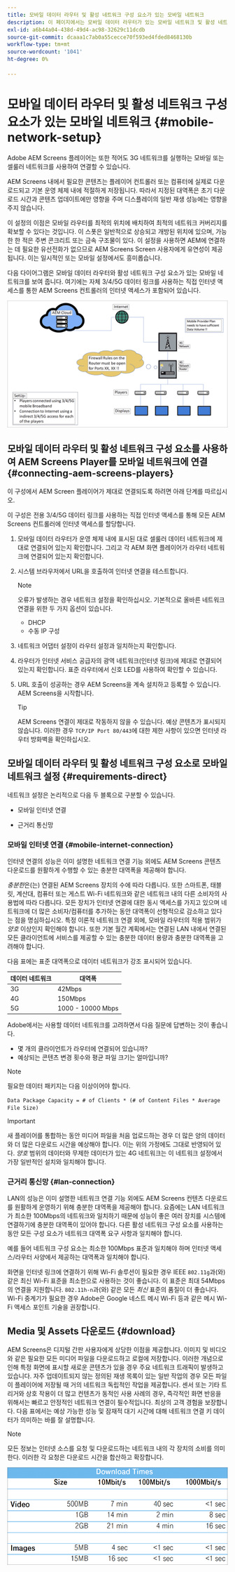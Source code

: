 ```yaml
---
title: 모바일 데이터 라우터 및 활성 네트워크 구성 요소가 있는 모바일 네트워크
description: 이 페이지에서는 모바일 데이터 라우터가 있는 모바일 네트워크 및 활성 네트워크 구성 요소에 대해 설명합니다
exl-id: a6b44a04-438d-49d4-ac98-32629c11dcdb
source-git-commit: dcaaa1c7ab0a55cecce70f593ed4fded8468130b
workflow-type: tm+mt
source-wordcount: '1041'
ht-degree: 0%

---
```


# 모바일 데이터 라우터 및 활성 네트워크 구성 요소가 있는 모바일 네트워크 {#mobile-network-setup}

Adobe AEM Screens 플레이어는 또한 적어도 3G 네트워크를 실행하는 모바일 또는 셀룰러 네트워크를 사용하여 연결할 수 있습니다.

AEM Screens 내에서 필요한 콘텐츠는 플레이어 컨트롤러 또는 컴퓨터에 실제로 다운로드되고 기본 운영 체제 내에 적절하게 저장됩니다. 따라서 지정된 대역폭은 초기 다운로드 시간과 콘텐츠 업데이트에만 영향을 주며 디스플레이의 일반 재생 성능에는 영향을 주지 않습니다.

이 설정의 이점은 모바일 라우터를 최적의 위치에 배치하여 최적의 네트워크 커버리지를 확보할 수 있다는 것입니다. 이 스폿은 일반적으로 상승되고 개방된 위치에 있으며, 가능한 한 적은 주변 콘크리트 또는 금속 구조물이 있다.
이 설정을 사용하면 AEM에 연결하는 데 필요한 유선전화가 없으므로 AEM Screens Screen 사용자에게 유연성이 제공됩니다. 이는 일시적인 또는 모바일 설정에서도 흥미롭습니다.

다음 다이어그램은 모바일 데이터 라우터와 활성 네트워크 구성 요소가 있는 모바일 네트워크를 보여 줍니다. 여기에는 자체 3/4/5G 데이터 링크를 사용하는 직접 인터넷 액세스를 통한 AEM Screens 컨트롤러의 인터넷 액세스가 포함되어 있습니다.

![](/help/using/assets/mobile-network-1.png)

## 모바일 데이터 라우터 및 활성 네트워크 구성 요소를 사용하여 AEM Screens Player를 모바일 네트워크에 연결 {#connecting-aem-screens-players}

이 구성에서 AEM Screen 플레이어가 제대로 연결되도록 하려면 아래 단계를 따르십시오.

이 구성은 전용 3/4/5G 데이터 링크를 사용하는 직접 인터넷 액세스를 통해 모든 AEM Screens 컨트롤러에 인터넷 액세스를 할당합니다.

1. 모바일 데이터 라우터가 운영 체제 내에 표시된 대로 셀룰러 데이터 네트워크에 제대로 연결되어 있는지 확인합니다. 그리고 각 AEM 화면 플레이어가 라우터 네트워크에 연결되어 있는지 확인합니다.
1. 시스템 브라우저에서 URL을 호출하여 인터넷 연결을 테스트합니다.

   >[!NOTE]
   >오류가 발생하는 경우 네트워크 설정을 확인하십시오. 기본적으로 올바른 네트워크 연결을 위한 두 가지 옵션이 있습니다.
   >* DHCP
   >* 수동 IP 구성

1. 네트워크 어댑터 설정이 라우터 설정과 일치하는지 확인합니다.

1. 라우터가 인터넷 서비스 공급자의 광역 네트워크(인터넷 링크)에 제대로 연결되어 있는지 확인합니다. 표준 라우터에서 신호 LED를 사용하여 확인할 수 있습니다.
1. URL 호출이 성공하는 경우 AEM Screens을 계속 설치하고 등록할 수 있습니다. AEM Screens을 시작합니다.

   >[!TIP]
   >AEM Screens 연결이 제대로 작동하지 않을 수 있습니다. 예상 콘텐츠가 표시되지 않습니다. 이러한 경우 `TCP/IP Port 80/443`에 대한 제한 사항이 있으면 인터넷 라우터 방화벽을 확인하십시오.


## 모바일 데이터 라우터 및 활성 네트워크 구성 요소로 모바일 네트워크 설정 {#requirements-direct}

네트워크 설정은 논리적으로 다음 두 블록으로 구분할 수 있습니다.

* 모바일 인터넷 연결

* 근거리 통신망

### 모바일 인터넷 연결 {#mobile-internet-connection}

인터넷 연결의 성능은 이미 설명한 네트워크 연결 기능 외에도 AEM Screens 콘텐츠 다운로드를 원활하게 수행할 수 있는 충분한 대역폭을 제공해야 합니다.

*충분한*은(는) 연결된 AEM Screens 장치의 수에 따라 다릅니다. 또한 스마트폰, 태블릿, 계산대, 컴퓨터 또는 게스트 Wi-Fi 네트워크와 같은 네트워크 내의 다른 소비자의 사용법에 따라 다릅니다.
모든 장치가 인터넷 연결에 대한 동시 액세스를 가지고 있으며 네트워크에 더 많은 소비자/컴퓨터를 추가하는 동안 대역폭이 선형적으로 감소하고 있다는 점을 명심하십시오.
특정 이론적 네트워크 연결 외에, 모바일 라우터의 적용 범위가 *양호* 이상인지 확인해야 합니다. 또한 기본 월간 계획에서는 연결된 LAN 내에서 연결된 모든 클라이언트에 서비스를 제공할 수 있는 충분한 데이터 용량과 충분한 대역폭을 고려해야 합니다.

다음 표에는 표준 대역폭으로 데이터 네트워크가 강조 표시되어 있습니다.

| 데이터 네트워크 | 대역폭 |
|--- |--- |
| 3G | 42Mbps |
| 4G | 150Mbps |
| 5G | 1000 - 10000 Mbps |

Adobe에서는 사용할 데이터 네트워크를 고려하면서 다음 질문에 답변하는 것이 좋습니다.

* 몇 개의 클라이언트가 라우터에 연결되어 있습니까?
* 예상되는 콘텐츠 변경 횟수와 평균 파일 크기는 얼마입니까?

>[!NOTE]
>
>필요한 데이터 패키지는 다음 이상이어야 합니다.
>
>`Data Package Capacity = # of Clients * (# of Content Files * Average File Size)`

>[!IMPORTANT]
>
>새 플레이어를 통합하는 동안 미디어 파일을 처음 업로드하는 경우 더 많은 양의 데이터와 더 많은 다운로드 시간을 예상해야 합니다. 이는 위의 가정에도 그대로 반영되어 있다. *양호* 범위의 데이터와 무제한 데이터가 있는 4G 네트워크는 이 네트워크 설정에서 가장 일반적인 설치와 일치해야 합니다.


### 근거리 통신망 {#lan-connection}

LAN의 성능은 이미 설명한 네트워크 연결 기능 외에도 AEM Screens 컨텐츠 다운로드를 원활하게 운영하기 위해 충분한 대역폭을 제공해야 합니다. 요즘에는 LAN 네트워크가 최소한 100Mbps의 네트워크와 일치하기 때문에 성능이 좋은 여러 장치를 시스템에 연결하기에 충분한 대역폭이 있어야 합니다. 다른 활성 네트워크 구성 요소를 사용하는 동안 모든 구성 요소가 네트워크 대역폭 요구 사항과 일치해야 합니다.

예를 들어 네트워크 구성 요소는 최소한 100Mbps 표준과 일치해야 하며 인터넷 액세스/라우터 사양에서 제공하는 대역폭과 일치해야 합니다.

화면을 인터넷 링크에 연결하기 위해 Wi-Fi 솔루션이 필요한 경우 IEEE `802.11g`과(와) 같은 최신 Wi-Fi 표준을 최소한으로 사용하는 것이 좋습니다. 이 표준은 최대 54Mbps의 연결을 지원합니다. `802.11h-n`과(와) 같은 모든 *최신* 표준의 품질이 더 좋습니다. Wi-Fi 중계기가 필요한 경우 Adobe은 Google 네스트 메시 Wi-Fi 등과 같은 메시 Wi-Fi 액세스 포인트 기술을 권장합니다.

## Media 및 Assets 다운로드 {#download}

AEM Screens은 디지털 간판 사용자에게 상당한 이점을 제공합니다. 이미지 및 비디오와 같은 필요한 모든 미디어 파일을 다운로드하고 로컬에 저장합니다. 이러한 개념으로 인해 특정 화면에 표시할 새로운 콘텐츠가 있을 경우 주요 네트워크 트래픽이 발생하고 있습니다.
자주 업데이트되지 않는 정의된 재생 목록이 있는 일반 작업의 경우 모든 파일이 플레이어에 저장될 때 거의 네트워크 독립적인 작업을 제공합니다.
센서 또는 기타 트리거와 상호 작용이 더 많고 컨텐츠가 동적인 사용 사례의 경우, 즉각적인 화면 반응을 위해서는 빠르고 안정적인 네트워크 연결이 필수적입니다. 최상의 고객 경험을 보장합니다.
다음 표에서는 예상 가능한 성능 및 잠재적 대기 시간에 대해 네트워크 연결 키 데이터가 의미하는 바를 잘 설명합니다.

>[!NOTE]
>
>모든 정보는 인터넷 소스를 요청 및 다운로드하는 네트워크 내의 각 장치의 소비를 의미한다. 이러한 각 요청은 다운로드 시간을 합산하고 확장합니다.

![](/help/using/assets/mobile-router-download.png)
